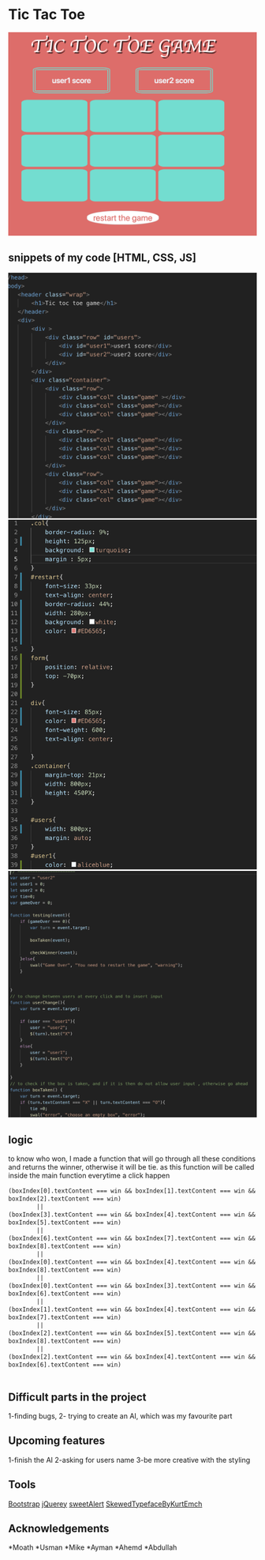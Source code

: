 # Tic Tac Toe

![screenShot](screenShot.png)

## snippets of my code [HTML, CSS, JS]

![HTML](HTML.png)
![CSS](CSS.png)
![JavaScript](JS.png)

## logic

to know who won, I made a function that will go through all these conditions and returns the winner, otherwise it will be tie.
as this function will be called inside the main function everytime a click happen
```
(boxIndex[0].textContent === win && boxIndex[1].textContent === win && boxIndex[2].textContent === win) 
        ||
(boxIndex[3].textContent === win && boxIndex[4].textContent === win && boxIndex[5].textContent === win) 
        ||
(boxIndex[6].textContent === win && boxIndex[7].textContent === win && boxIndex[8].textContent === win) 
        ||
(boxIndex[0].textContent === win && boxIndex[4].textContent === win && boxIndex[8].textContent === win) 
        ||
(boxIndex[0].textContent === win && boxIndex[3].textContent === win && boxIndex[6].textContent === win) 
        ||
(boxIndex[1].textContent === win && boxIndex[4].textContent === win && boxIndex[7].textContent === win) 
        ||
(boxIndex[2].textContent === win && boxIndex[5].textContent === win && boxIndex[8].textContent === win) 
        ||
(boxIndex[2].textContent === win && boxIndex[4].textContent === win && boxIndex[6].textContent === win) 
       
```

## Difficult parts in the project
1-finding bugs,
2- trying to create an AI, which was my favourite part

## Upcoming features
1-finish the AI
2-asking for users name
3-be more creative with the styling

## Tools
[Bootstrap]()
[jQuerey]()
[sweetAlert]()
[SkewedTypefaceByKurtEmch]()

## Acknowledgements

*Moath
*Usman
*Mike
*Ayman
*Ahemd
*Abdullah








